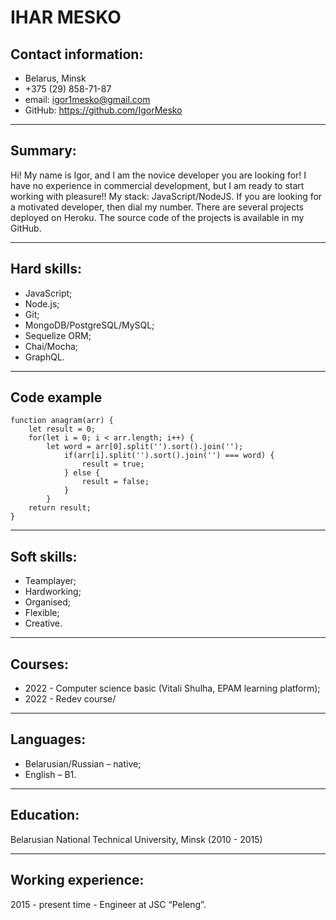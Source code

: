 # IHAR MESKO
## Contact information:
* Belarus, Minsk
* +375 (29) 858-71-87
* email: igor1mesko@gmail.com
* GitHub: https://github.com/IgorMesko
***
## Summary:
Hi! My name is Igor, and I am the novice developer you are looking for! I have no experience in commercial development, but I am ready to start working with pleasure!! 
My stack: JavaScript/NodeJS. 
If you are looking for a motivated developer, then dial my number.
There are several projects deployed on Heroku. The source code of the projects is available in my GitHub.
***
## Hard skills:
* JavaScript;
* Node.js;
* Git;
* MongoDB/PostgreSQL/MySQL;
* Sequelize ORM;
* Chai/Mocha;
* GraphQL.
***
## Code example
```
function anagram(arr) {
    let result = 0;
    for(let i = 0; i < arr.length; i++) {
        let word = arr[0].split('').sort().join('');
            if(arr[i].split('').sort().join('') === word) {
                result = true;
            } else {
                result = false;
            }
        }
    return result;
}
```
***
## Soft skills:
* Teamplayer;
* Hardworking; 
* Organised;
* Flexible;
* Creative. 
***
## Courses:
* 2022 - Computer science basic (Vitali Shulha, EPAM learning platform);
* 2022 - Redev course/
***
## Languages:
* Belarusian/Russian – native;
* English – B1.
***
## Education:
Belarusian National Technical University, Minsk (2010 - 2015)
***
## Working experience:
2015 - present time - Engineer at JSC “Peleng”.